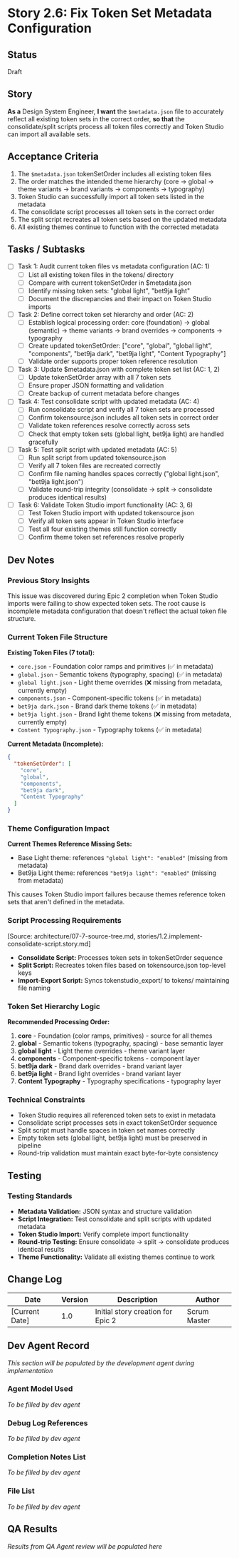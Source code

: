 # Story 2.6: Fix Token Set Metadata Configuration

## Status
Draft

## Story
**As a** Design System Engineer,
**I want** the `$metadata.json` file to accurately reflect all existing token sets in the correct order,
**so that** the consolidate/split scripts process all token files correctly and Token Studio can import all available sets.

## Acceptance Criteria
1. The `$metadata.json` tokenSetOrder includes all existing token files
2. The order matches the intended theme hierarchy (core → global → theme variants → brand variants → components → typography)
3. Token Studio can successfully import all token sets listed in the metadata
4. The consolidate script processes all token sets in the correct order
5. The split script recreates all token sets based on the updated metadata
6. All existing themes continue to function with the corrected metadata

## Tasks / Subtasks
- [ ] Task 1: Audit current token files vs metadata configuration (AC: 1)
  - [ ] List all existing token files in the tokens/ directory
  - [ ] Compare with current tokenSetOrder in $metadata.json
  - [ ] Identify missing token sets: "global light", "bet9ja light"
  - [ ] Document the discrepancies and their impact on Token Studio imports
- [ ] Task 2: Define correct token set hierarchy and order (AC: 2)
  - [ ] Establish logical processing order: core (foundation) → global (semantic) → theme variants → brand overrides → components → typography
  - [ ] Create updated tokenSetOrder: ["core", "global", "global light", "components", "bet9ja dark", "bet9ja light", "Content Typography"]
  - [ ] Validate order supports proper token reference resolution
- [ ] Task 3: Update $metadata.json with complete token set list (AC: 1, 2)
  - [ ] Update tokenSetOrder array with all 7 token sets
  - [ ] Ensure proper JSON formatting and validation
  - [ ] Create backup of current metadata before changes
- [ ] Task 4: Test consolidate script with updated metadata (AC: 4)
  - [ ] Run consolidate script and verify all 7 token sets are processed
  - [ ] Confirm tokensource.json includes all token sets in correct order
  - [ ] Validate token references resolve correctly across sets
  - [ ] Check that empty token sets (global light, bet9ja light) are handled gracefully
- [ ] Task 5: Test split script with updated metadata (AC: 5)
  - [ ] Run split script from updated tokensource.json
  - [ ] Verify all 7 token files are recreated correctly
  - [ ] Confirm file naming handles spaces correctly ("global light.json", "bet9ja light.json")
  - [ ] Validate round-trip integrity (consolidate → split → consolidate produces identical results)
- [ ] Task 6: Validate Token Studio import functionality (AC: 3, 6)
  - [ ] Test Token Studio import with updated tokensource.json
  - [ ] Verify all token sets appear in Token Studio interface
  - [ ] Test all four existing themes still function correctly
  - [ ] Confirm theme token set references resolve properly

## Dev Notes

### Previous Story Insights
This issue was discovered during Epic 2 completion when Token Studio imports were failing to show expected token sets. The root cause is incomplete metadata configuration that doesn't reflect the actual token file structure.

### Current Token File Structure
**Existing Token Files (7 total):**
- `core.json` - Foundation color ramps and primitives (✅ in metadata)
- `global.json` - Semantic tokens (typography, spacing) (✅ in metadata)  
- `global light.json` - Light theme overrides (❌ missing from metadata, currently empty)
- `components.json` - Component-specific tokens (✅ in metadata)
- `bet9ja dark.json` - Brand dark theme tokens (✅ in metadata)
- `bet9ja light.json` - Brand light theme tokens (❌ missing from metadata, currently empty)
- `Content Typography.json` - Typography tokens (✅ in metadata)

**Current Metadata (Incomplete):**
```json
{
  "tokenSetOrder": [
    "core",
    "global", 
    "components",
    "bet9ja dark",
    "Content Typography"
  ]
}
```

### Theme Configuration Impact
**Current Themes Reference Missing Sets:**
- Base Light theme: references `"global light": "enabled"` (missing from metadata)
- Bet9ja Light theme: references `"bet9ja light": "enabled"` (missing from metadata)

This causes Token Studio import failures because themes reference token sets that aren't defined in the metadata.

### Script Processing Requirements
[Source: architecture/07-7-source-tree.md, stories/1.2.implement-consolidate-script.story.md]
- **Consolidate Script:** Processes token sets in tokenSetOrder sequence
- **Split Script:** Recreates token files based on tokensource.json top-level keys
- **Import-Export Script:** Syncs tokenstudio_export/ to tokens/ maintaining file naming

### Token Set Hierarchy Logic
**Recommended Processing Order:**
1. **core** - Foundation (color ramps, primitives) - source for all themes
2. **global** - Semantic tokens (typography, spacing) - base semantic layer
3. **global light** - Light theme overrides - theme variant layer
4. **components** - Component-specific tokens - component layer
5. **bet9ja dark** - Brand dark overrides - brand variant layer
6. **bet9ja light** - Brand light overrides - brand variant layer  
7. **Content Typography** - Typography specifications - typography layer

### Technical Constraints
- Token Studio requires all referenced token sets to exist in metadata
- Consolidate script processes sets in exact tokenSetOrder sequence
- Split script must handle spaces in token set names correctly
- Empty token sets (global light, bet9ja light) must be preserved in pipeline
- Round-trip validation must maintain exact byte-for-byte consistency

## Testing
### Testing Standards
- **Metadata Validation:** JSON syntax and structure validation
- **Script Integration:** Test consolidate and split scripts with updated metadata
- **Token Studio Import:** Verify complete import functionality
- **Round-trip Testing:** Ensure consolidate → split → consolidate produces identical results
- **Theme Functionality:** Validate all existing themes continue to work

## Change Log
| Date | Version | Description | Author |
|------|---------|-------------|--------|
| [Current Date] | 1.0 | Initial story creation for Epic 2 | Scrum Master |

## Dev Agent Record
*This section will be populated by the development agent during implementation*

### Agent Model Used
*To be filled by dev agent*

### Debug Log References
*To be filled by dev agent*

### Completion Notes List
*To be filled by dev agent*

### File List
*To be filled by dev agent*

## QA Results
*Results from QA Agent review will be populated here*